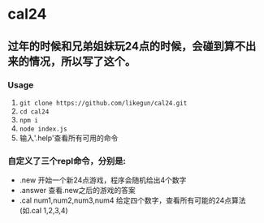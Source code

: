 # cal24

## 过年的时候和兄弟姐妹玩24点的时候，会碰到算不出来的情况，所以写了这个。

### Usage

1. `git clone https://github.com/likegun/cal24.git`
2. `cd cal24`
3. `npm i`
4. `node index.js`
5.  输入'.help'查看所有可用的命令 

### 自定义了三个repl命令，分别是:

* .new 开始一个新24点游戏，程序会随机给出4个数字
* .answer 查看.new之后的游戏的答案
* .cal num1,num2,num3,num4 给定四个数字，查看所有可能的24点算法(如.cal 1,2,3,4)
